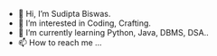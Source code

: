- 👋 Hi, I’m Sudipta Biswas.
- 👀 I’m interested in Coding, Crafting.
- 🌱 I’m currently learning Python, Java, DBMS, DSA..
- 📫 How to reach me ...

<!---
sudiptabiswas-mca-11a/sudiptabiswas-mca-11a is a ✨ special ✨ repository because its `README.md` (this file) appears on your GitHub profile.
You can click the Preview link to take a look at your changes.
--->

